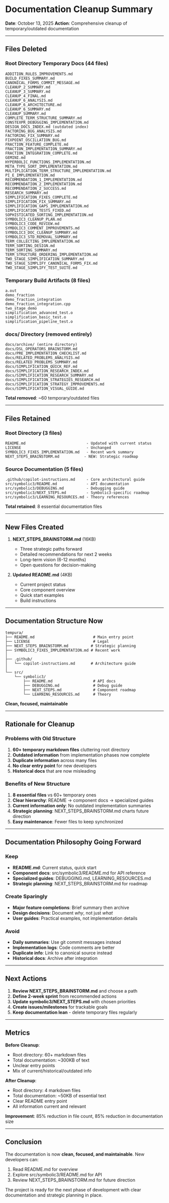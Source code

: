 # Documentation Cleanup Summary

**Date**: October 13, 2025
**Action**: Comprehensive cleanup of temporary/outdated documentation

---

## Files Deleted

### Root Directory Temporary Docs (44 files)

```
ADDITION_RULES_IMPROVEMENTS.md
BUILD_FIXES_SUMMARY.md
CANONICAL_FORMS_COMMIT_MESSAGE.md
CLEANUP_2_SUMMARY.md
CLEANUP_3_SUMMARY.md
CLEANUP_4_FINAL.md
CLEANUP_6_ANALYSIS.md
CLEANUP_6_ARCHITECTURE.md
CLEANUP_6_SUMMARY.md
CLEANUP_SUMMARY.md
COMPLETE_TERM_STRUCTURE_SUMMARY.md
CONSTEXPR_DEBUGGING_IMPLEMENTATION.md
DESIGN_DOCS_INDEX.md (outdated index)
FACTORING_BUG_ANALYSIS.md
FACTORING_FIX_SUMMARY.md
FIXPOINT_OSCILLATION_BUG.md
FRACTION_FEATURE_COMPLETE.md
FRACTION_IMPLEMENTATION_SUMMARY.md
FRACTION_INTEGRATION_COMPLETE.md
GEMINI.md
HYPERBOLIC_FUNCTIONS_IMPLEMENTATION.md
META_TYPE_SORT_IMPLEMENTATION.md
MULTIPLICATION_TERM_STRUCTURE_IMPLEMENTATION.md
PI_E_IMPLEMENTATION.md
RECOMMENDATION_1_IMPLEMENTATION.md
RECOMMENDATION_2_IMPLEMENTATION.md
RECOMMENDATION_2_SUCCESS.md
RESEARCH_SUMMARY.md
SIMPLIFICATION_FIXES_COMPLETE.md
SIMPLIFICATION_FIX_SUMMARY.md
SIMPLIFICATION_GAPS_IMPLEMENTATION.md
SIMPLIFICATION_TESTS_FIXED.md
SOPHISTICATED_SORTING_IMPLEMENTATION.md
SYMBOLIC3_CLEANUP_PLAN.md
SYMBOLIC3_CODE_REVIEW.md
SYMBOLIC3_COMMENT_IMPROVEMENTS.md
SYMBOLIC3_DOC_CLEANUP_SUMMARY.md
SYMBOLIC3_STD_REMOVAL_SUMMARY.md
TERM_COLLECTING_IMPLEMENTATION.md
TERM_SORTING_DESIGN.md
TERM_SORTING_SUMMARY.md
TERM_STRUCTURE_ORDERING_IMPLEMENTATION.md
TWO_STAGE_SIMPLIFICATION_SUMMARY.md
TWO_STAGE_SIMPLIFY_CANONICAL_FORMS_FIX.md
TWO_STAGE_SIMPLIFY_TEST_SUITE.md
```

### Temporary Build Artifacts (8 files)

```
a.out
demo_fraction
demo_fraction_integration
demo_fraction_integration.cpp
two_stage_demo
simplification_advanced_test.o
simplification_basic_test.o
simplification_pipeline_test.o
```

### docs/ Directory (removed entirely)

```
docs/archive/ (entire directory)
docs/DSL_OPERATORS_BRAINSTORM.md
docs/PRE_IMPLEMENTATION_CHECKLIST.md
docs/RELATED_PROBLEMS_ANALYSIS.md
docs/RELATED_PROBLEMS_SUMMARY.md
docs/SIMPLIFICATION_QUICK_REF.md
docs/SIMPLIFICATION_RESEARCH_INDEX.md
docs/SIMPLIFICATION_RESEARCH_SUMMARY.md
docs/SIMPLIFICATION_STRATEGIES_RESEARCH.md
docs/SIMPLIFICATION_STRATEGY_IMPROVEMENTS.md
docs/SIMPLIFICATION_VISUAL_GUIDE.md
```

**Total removed**: ~60 temporary/outdated files

---

## Files Retained

### Root Directory (3 files)

```
README.md                           - Updated with current status
LICENSE                             - Unchanged
SYMBOLIC3_FIXES_IMPLEMENTATION.md   - Recent work summary
NEXT_STEPS_BRAINSTORM.md           - NEW: Strategic roadmap
```

### Source Documentation (5 files)

```
.github/copilot-instructions.md     - Core architectural guide
src/symbolic3/README.md             - API documentation
src/symbolic3/DEBUGGING.md          - Debugging guide
src/symbolic3/NEXT_STEPS.md         - Symbolic3-specific roadmap
src/symbolic3/LEARNING_RESOURCES.md - Theory references
```

**Total retained**: 8 essential documentation files

---

## New Files Created

1. **NEXT_STEPS_BRAINSTORM.md** (16KB)

   - Three strategic paths forward
   - Detailed recommendations for next 2 weeks
   - Long-term vision (6-12 months)
   - Open questions for decision-making

2. **Updated README.md** (4KB)
   - Current project status
   - Core component overview
   - Quick start examples
   - Build instructions

---

## Documentation Structure Now

```
tempura/
├── README.md                          # Main entry point
├── LICENSE                            # Legal
├── NEXT_STEPS_BRAINSTORM.md          # Strategic planning
├── SYMBOLIC3_FIXES_IMPLEMENTATION.md # Recent work
│
├── .github/
│   └── copilot-instructions.md       # Architecture guide
│
└── src/
    └── symbolic3/
        ├── README.md                  # API docs
        ├── DEBUGGING.md               # Debug guide
        ├── NEXT_STEPS.md              # Component roadmap
        └── LEARNING_RESOURCES.md      # Theory

```

**Clean, focused, maintainable**

---

## Rationale for Cleanup

### Problems with Old Structure

1. **60+ temporary markdown files** cluttering root directory
2. **Outdated information** from implementation phases now complete
3. **Duplicate information** across many files
4. **No clear entry point** for new developers
5. **Historical docs** that are now misleading

### Benefits of New Structure

1. **8 essential files** vs 60+ temporary ones
2. **Clear hierarchy**: README → component docs → specialized guides
3. **Current information only**: No outdated implementation summaries
4. **Strategic planning**: NEXT_STEPS_BRAINSTORM.md charts future direction
5. **Easy maintenance**: Fewer files to keep synchronized

---

## Documentation Philosophy Going Forward

### Keep

- **README.md**: Current status, quick start
- **Component docs**: src/symbolic3/README.md for API reference
- **Specialized guides**: DEBUGGING.md, LEARNING_RESOURCES.md
- **Strategic planning**: NEXT_STEPS_BRAINSTORM.md for roadmap

### Create Sparingly

- **Major feature completions**: Brief summary then archive
- **Design decisions**: Document _why_, not just _what_
- **User guides**: Practical examples, not implementation details

### Avoid

- **Daily summaries**: Use git commit messages instead
- **Implementation logs**: Code comments are better
- **Duplicate info**: Link to canonical source instead
- **Historical docs**: Archive after integration

---

## Next Actions

1. **Review NEXT_STEPS_BRAINSTORM.md** and choose a path
2. **Define 2-week sprint** from recommended actions
3. **Update symbolic3/NEXT_STEPS.md** with chosen priorities
4. **Create issues/milestones** for trackable goals
5. **Keep documentation lean** - delete temporary files regularly

---

## Metrics

**Before Cleanup**:

- Root directory: 60+ markdown files
- Total documentation: ~300KB of text
- Unclear entry points
- Mix of current/historical/outdated info

**After Cleanup**:

- Root directory: 4 markdown files
- Total documentation: ~50KB of essential text
- Clear README entry point
- All information current and relevant

**Improvement**: 85% reduction in file count, 85% reduction in documentation size

---

## Conclusion

The documentation is now **clean, focused, and maintainable**. New developers can:

1. Read README.md for overview
2. Explore src/symbolic3/README.md for API
3. Review NEXT_STEPS_BRAINSTORM.md for future direction

The project is ready for the next phase of development with clear documentation and strategic planning in place.
